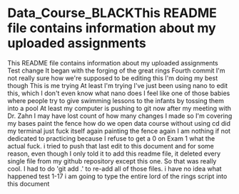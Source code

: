 # Data_Course_BLACKThis README file contains information about my uploaded assignments
This README file contains information about my uploaded assignments
Test change
It began with the forging of the great rings
Fourth commit
I'm not really sure how we're supposed to be editing this
I'm doing my best though
This is me trying
At least I'm trying
I've just been using nano to edit this, which I don't even know what nano does
I feel like one of those babies where people try to give swimming lessons to the infants by tossing them into a pool
At least my computer is pushing to git now after my meeting with Dr. Zahn
I may have lost count of how many changes I made so I'm covering my bases
paint the fence
how do we open data course without using cd
did my terminal just fuck itself again
painting the fence again
I am nothing if not dedicated to practicing because I refuse to get a 0 on Exam 1
what the actual fuck. i tried to push that last edit to this document and for some reason, even though I only told it to add this readme file, it deleted every single file from my github repository except this one. So that was really cool. I had to do 'git add .' to re-add all of those files. i have no idea what happened
test 1-17
i am going to type the entire lord of the rings script into this document
